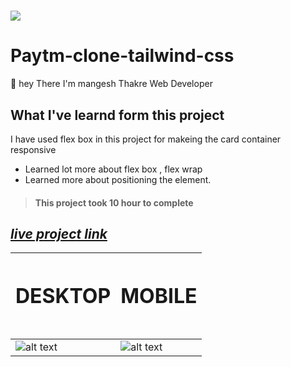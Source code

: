 # 
![](https://img.shields.io/badge/Paytm-clone-tailwind-css-brightgreen)

# Paytm-clone-tailwind-css

🙌 hey There I'm mangesh Thakre Web Developer 
##  What I've learnd form this project 

 I have used flex box in this project for makeing the card container responsive
 - Learned lot more about flex box , flex wrap 
 - Learned more about positioning the element.


> #### This project took 10 hour to complete  

 ##  _[live project link](https://rode-clone-tailwind-css.netlify.app/ "Paytm-clone-tailwind-css" )_


| <h1>DESKTOP<h1>  | <h1>MOBILE<h1>  | 
|---|---|
| ![alt text](https://github.com/MangeshThakre/Paytm-clone-tailwind-css/blob/master/project%20image/desktop.gif)  | ![alt text](https://github.com/MangeshThakre/Paytm-clone-tailwind-css/blob/master/project%20image/responsive.gif)   | 
